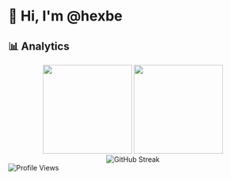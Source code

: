 # 👋 Hi, I'm @hexbe

<div align="center">
 
</div>

## 📊 Analytics

<div align="center">
  <img height="180em" src="https://github-readme-stats-chi-orcin.vercel.app/api?username=hexbe&show_icons=true&theme=tokyonight&include_all_commits=true&count_private=true"/>
  <img height="180em" src="https://github-readme-stats-chi-orcin.vercel.app/api/top-langs/?username=hexbe&theme=tokyonight&layout=compact&exclude_repo=github-readme-stats"/>
</div>

<div align="center">
  <img src="https://streak-stats.demolab.com?user=hexbe&theme=tokyonight&hide_border=true" alt="GitHub Streak" />
</div>

 <img src="https://komarev.com/ghpvc/?username=hexbe&color=58A6FF&style=for-the-badge" alt="Profile Views" />

</div>


